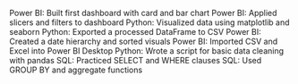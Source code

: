 Power BI: Built first dashboard with card and bar chart
Power BI: Applied slicers and filters to dashboard
Python: Visualized data using matplotlib and seaborn
Python: Exported a processed DataFrame to CSV
Power BI: Created a date hierarchy and sorted visuals
Power BI: Imported CSV and Excel into Power BI Desktop
Python: Wrote a script for basic data cleaning with pandas
SQL: Practiced SELECT and WHERE clauses
SQL: Used GROUP BY and aggregate functions
